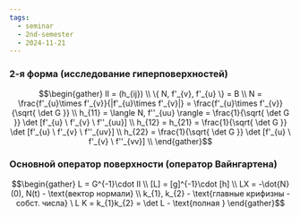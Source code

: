 ```yaml
---
tags:
  - seminar
  - 2nd-semester
  - 2024-11-21
---
```


### 2-я форма (исследование гиперповерхностей)

$$\begin{gather}
II = (h_{ij}) \\
\{ N, f'_{v}, f'_{u} \} = B \\
N = \frac{f'_{u}\times f'_{v}}{|f'_{u}\times f'_{v}|} = \frac{f'_{u}\times f'_{v}}{\sqrt{ \det G }} \\
h_{11} = \langle N, f''_{uu} \rangle = \frac{1}{\sqrt{ \det G }} \det [f'_{u} \ f'_{v} \ f''_{uu}] \\
h_{12} = h_{21} = \frac{1}{\sqrt{ \det G }} \det [f'_{u} \ f'_{v} \ f''_{uv}] \\
h_{22} = \frac{1}{\sqrt{ \det G }} \det [f'_{u} \ f'_{v} \ f''_{vv}] \\
\end{gather}$$

### Основной оператор поверхности (оператор Вайнгартена)

$$\begin{gather}
L = G^{-1}\cdot II \\
[L] = [g]^{-1}\cdot [h] \\
LX = -\dot{N}(0), N(t) - \text{вектор нормали} \\
k_{1}, k_{2} - \text{главные крифизны - собст. числа} \ L
K = k_{1}k_{2} = \det L - \text{полная }
\end{gather}$$